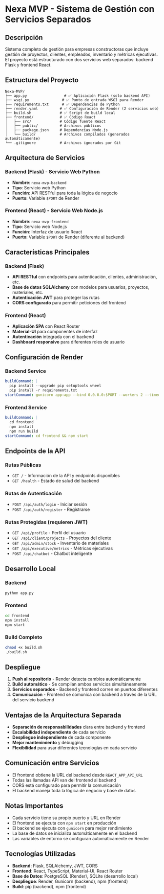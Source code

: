 # Nexa MVP - Sistema de Gestión con Servicios Separados

## Descripción
Sistema completo de gestión para empresas constructoras que incluye gestión de proyectos, clientes, empleados, inventario y métricas ejecutivas. El proyecto está estructurado con dos servicios web separados: backend Flask y frontend React.

## Estructura del Proyecto
```
Nexa-MVP/
├── app.py                 # ✅ Aplicación Flask (solo backend API)
├── wsgi.py               # ✅ Punto de entrada WSGI para Render
├── requirements.txt      # ✅ Dependencias de Python
├── render.yaml          # ✅ Configuración de Render (2 servicios web)
├── build.sh             # ✅ Script de build local
├── frontend/            # ✅ Código React
│   ├── src/             # Código fuente React
│   ├── public/          # Archivos públicos
│   ├── package.json     # Dependencias Node.js
│   └── build/           # Archivos compilados (generados automáticamente)
└── .gitignore           # Archivos ignorados por Git
```

## Arquitectura de Servicios

### Backend (Flask) - Servicio Web Python
- **Nombre**: `nexa-mvp-backend`
- **Tipo**: Servicio web Python
- **Función**: API RESTful para toda la lógica de negocio
- **Puerto**: Variable `$PORT` de Render

### Frontend (React) - Servicio Web Node.js
- **Nombre**: `nexa-mvp-frontend`
- **Tipo**: Servicio web Node.js
- **Función**: Interfaz de usuario React
- **Puerto**: Variable `$PORT` de Render (diferente al backend)

## Características Principales

### Backend (Flask)
- **API RESTful** con endpoints para autenticación, clientes, administración, etc.
- **Base de datos SQLAlchemy** con modelos para usuarios, proyectos, materiales, etc.
- **Autenticación JWT** para proteger las rutas
- **CORS configurado** para permitir peticiones del frontend

### Frontend (React)
- **Aplicación SPA** con React Router
- **Material-UI** para componentes de interfaz
- **Autenticación** integrada con el backend
- **Dashboard responsivo** para diferentes roles de usuario

## Configuración de Render

### Backend Service
```yaml
buildCommand: |
  pip install --upgrade pip setuptools wheel
  pip install -r requirements.txt
startCommand: gunicorn app:app --bind 0.0.0.0:$PORT --workers 2 --timeout 120
```

### Frontend Service
```yaml
buildCommand: |
  cd frontend
  npm install
  npm run build
startCommand: cd frontend && npm start
```

## Endpoints de la API

### Rutas Públicas
- `GET /` - Información de la API y endpoints disponibles
- `GET /health` - Estado de salud del backend

### Rutas de Autenticación
- `POST /api/auth/login` - Iniciar sesión
- `POST /api/auth/register` - Registrarse

### Rutas Protegidas (requieren JWT)
- `GET /api/profile` - Perfil del usuario
- `GET /api/client/projects` - Proyectos del cliente
- `GET /api/admin/stock` - Inventario de materiales
- `GET /api/executive/metrics` - Métricas ejecutivas
- `POST /api/chatbot` - Chatbot inteligente

## Desarrollo Local

### Backend
```bash
python app.py
```

### Frontend
```bash
cd frontend
npm install
npm start
```

### Build Completo
```bash
chmod +x build.sh
./build.sh
```

## Despliegue

1. **Push al repositorio** - Render detecta cambios automáticamente
2. **Build automático** - Se compilan ambos servicios simultáneamente
3. **Servicios separados** - Backend y frontend corren en puertos diferentes
4. **Comunicación** - Frontend se comunica con backend a través de la URL del servicio backend

## Ventajas de la Arquitectura Separada

- **Separación de responsabilidades** clara entre backend y frontend
- **Escalabilidad independiente** de cada servicio
- **Despliegue independiente** de cada componente
- **Mejor mantenimiento** y debugging
- **Flexibilidad** para usar diferentes tecnologías en cada servicio

## Comunicación entre Servicios

- El frontend obtiene la URL del backend desde `REACT_APP_API_URL`
- Todas las llamadas API van del frontend al backend
- CORS está configurado para permitir la comunicación
- El backend maneja toda la lógica de negocio y base de datos

## Notas Importantes

- Cada servicio tiene su propio puerto y URL en Render
- El frontend se ejecuta con `npm start` en producción
- El backend se ejecuta con `gunicorn` para mejor rendimiento
- La base de datos se inicializa automáticamente en el backend
- Las variables de entorno se configuran automáticamente en Render

## Tecnologías Utilizadas

- **Backend**: Flask, SQLAlchemy, JWT, CORS
- **Frontend**: React, TypeScript, Material-UI, React Router
- **Base de Datos**: PostgreSQL (Render), SQLite (desarrollo local)
- **Despliegue**: Render, Gunicorn (backend), npm (frontend)
- **Build**: pip (backend), npm (frontend)
